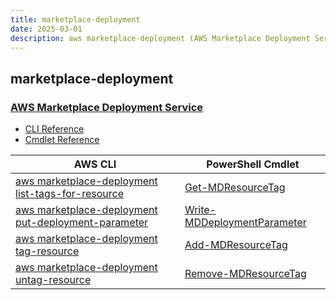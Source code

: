 ```yaml
---
title: marketplace-deployment
date: 2025-03-01
description: aws marketplace-deployment (AWS Marketplace Deployment Service) command/cmdlet list.
---
```


## marketplace-deployment

### [AWS Marketplace Deployment Service](https://aws.amazon.com/marketplace/)

* [CLI Reference](https://awscli.amazonaws.com/v2/documentation/api/latest/reference/marketplace-deployment/index.html)
* [Cmdlet Reference](https://docs.aws.amazon.com/powershell/latest/reference/items/MarketplaceDeployment_cmdlets.html)

|AWS CLI|PowerShell Cmdlet|
|----|----|
|[aws marketplace-deployment list-tags-for-resource](https://awscli.amazonaws.com/v2/documentation/api/latest/reference/marketplace-deployment/list-tags-for-resource.html)|[Get-MDResourceTag](https://docs.aws.amazon.com/powershell/latest/reference/items/Get-MDResourceTag.html)|
|[aws marketplace-deployment put-deployment-parameter](https://awscli.amazonaws.com/v2/documentation/api/latest/reference/marketplace-deployment/put-deployment-parameter.html)|[Write-MDDeploymentParameter](https://docs.aws.amazon.com/powershell/latest/reference/items/Write-MDDeploymentParameter.html)|
|[aws marketplace-deployment tag-resource](https://awscli.amazonaws.com/v2/documentation/api/latest/reference/marketplace-deployment/tag-resource.html)|[Add-MDResourceTag](https://docs.aws.amazon.com/powershell/latest/reference/items/Add-MDResourceTag.html)|
|[aws marketplace-deployment untag-resource](https://awscli.amazonaws.com/v2/documentation/api/latest/reference/marketplace-deployment/untag-resource.html)|[Remove-MDResourceTag](https://docs.aws.amazon.com/powershell/latest/reference/items/Remove-MDResourceTag.html)|

